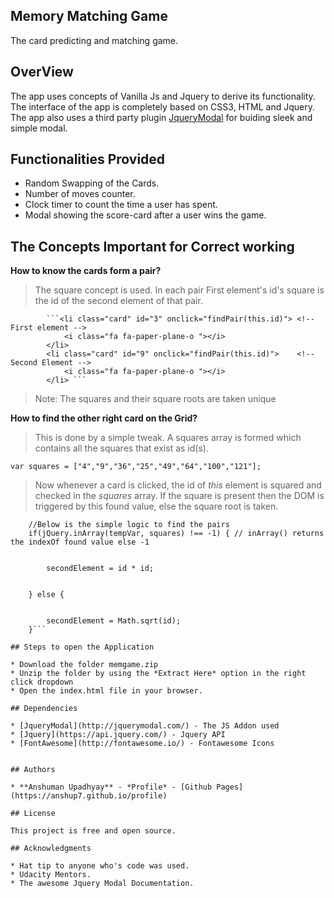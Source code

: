 ## Memory Matching Game

The card predicting and matching game.

## OverView

The app uses concepts of Vanilla Js and Jquery to derive its functionality. The interface of the app is completely based on CSS3, HTML and Jquery. The app also uses a third party plugin [JqueryModal](http://jquerymodal.com/) for buiding sleek and simple modal.


## Functionalities Provided


* Random Swapping of the Cards. 
* Number of moves counter. 
* Clock timer to count the time a user has spent. 
* Modal showing the score-card after a user wins the game.  


## The Concepts Important for Correct working

**How to know the cards form a pair?**


>The square concept is used. In each pair First element's id's square is the id of the second element of that pair.

			```<li class="card" id="3" onclick="findPair(this.id)"> <!--First element -->
                <i class="fa fa-paper-plane-o "></i>  
            </li>
			<li class="card" id="9" onclick="findPair(this.id)">    <!-- Second Element -->
                <i class="fa fa-paper-plane-o "></i>
            </li> ```

>Note: The squares and their square roots are taken unique


**How to find the other right card on the Grid?**


>This is done by a simple tweak. A squares array is formed which contains all the squares that exist as id(s).
  
   ```var squares = ["4","9","36","25","49","64","100","121"];```  

>Now whenever a card is clicked, the id of *this* element is squared and checked in the *squares* array. If the square is present then the DOM is triggered by this found value, else the square root is taken.

```var tempVar = String(id * id); //Need to use String for performing matching with inArray().
	//Below is the simple logic to find the pairs
	if(jQuery.inArray(tempVar, squares) !== -1) { // inArray() returns the indexOf found value else -1


		secondElement = id * id;


	} else {


		secondElement = Math.sqrt(id); 
	}```

## Steps to open the Application

* Download the folder memgame.zip
* Unzip the folder by using the *Extract Here* option in the right click dropdown
* Open the index.html file in your browser.

## Dependencies

* [JqueryModal](http://jquerymodal.com/) - The JS Addon used
* [Jquery](https://api.jquery.com/) - Jquery API
* [FontAwesome](http://fontawesome.io/) - Fontawesome Icons


## Authors

* **Anshuman Upadhyay** - *Profile* - [Github Pages](https://anshup7.github.io/profile)

## License

This project is free and open source.

## Acknowledgments

* Hat tip to anyone who's code was used.
* Udacity Mentors.
* The awesome Jquery Modal Documentation.
